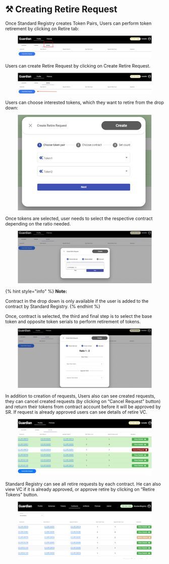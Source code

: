# ⚒ Creating Retire Request

Once Standard Registry creates Token Pairs, Users can perform token retirement by clicking on Retire tab:

<figure><img src="../../../.gitbook/assets/image.png" alt=""><figcaption></figcaption></figure>

Users can create Retire Request by clicking on Create Retire Request.

<figure><img src="../../../.gitbook/assets/image (2).png" alt=""><figcaption></figcaption></figure>

Users can choose interested tokens, which they want to retire from the drop down:

<figure><img src="../../../.gitbook/assets/image (17).png" alt=""><figcaption></figcaption></figure>

Once tokens are selected, user needs to select the respective contract depending on the ratio needed.&#x20;

<figure><img src="../../../.gitbook/assets/image (12).png" alt=""><figcaption></figcaption></figure>

{% hint style="info" %}
**Note:**

Contract in the drop down is only available if the user is added to the contract by Standard Registry.
{% endhint %}

Once, contract is selected, the third and final step is to select the base token and opposite token serials to perform retirement of tokens.

<figure><img src="../../../.gitbook/assets/image (13).png" alt=""><figcaption></figcaption></figure>

In addition to creation of requests, Users also can see created requests, they can cancel created requests (by clicking on “Cancel Request” button) and return their tokens from contract account before it will be approved by SR. If request is already approved users can see details of retire VC.

<figure><img src="../../../.gitbook/assets/image (10).png" alt=""><figcaption></figcaption></figure>

Standard Registry can see all retire requests by each contract. He can also view VC if it is already approved, or approve retire by clicking on “Retire Tokens” button.

<figure><img src="../../../.gitbook/assets/image (4).png" alt=""><figcaption></figcaption></figure>
